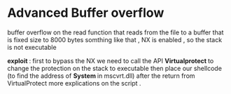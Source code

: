 # Advanced Buffer overflow 
buffer overflow on the read function that reads from the file to a buffer that is fixed size to 8000 bytes somthing like that ,  NX is enabled , so the stack is not executable 

<b> exploit </b> : first to bypass the NX we need to call the API <b> Virtualprotect </b> to change the protection on the stack to executable then place our shellcode (to find the address of <b>System </b> in mscvrt.dll) after the return from VirtualProtect
more explications on the script . 


